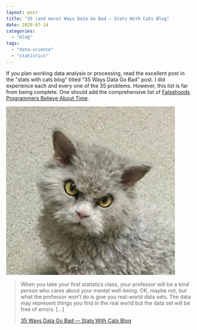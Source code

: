 ```yaml
---
layout: post
title: "35 (and more) Ways Data Go Bad — Stats With Cats Blog"
date: 2020-07-14
categories: 
  - "blog"
tags: 
  - "data-science"
  - "statistics"
---
```


If you plan working data analysis or processing, read the excellent post in the "stats with cats blog" titled "35 Ways Data Go Bad" post. I did experience each and every one of the 35 problems. However, this list is far from being complete. One should add the comprehensive list of [Falsehoods Programmers Believe About Time](https://infiniteundo.com/post/25326999628/falsehoods-programmers-believe-about-time).

![](/assets/images/2020/07/error-cat-7.jpg?quality=80&strip=info&w=1600)

> When you take your first statistics class, your professor will be a kind person who cares about your mental well-being. OK, maybe not, but what the professor won’t do is give you real-world data sets. The data may represent things you find in the real world but the data set will be free of errors. \[…\]
> 
> [35 Ways Data Go Bad — Stats With Cats Blog](http://statswithcats.net/2020/07/11/35-ways-data-go-bad/)

